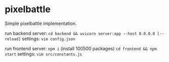 # pixelbattle

Simple pixelbattle implementation.

run backend server:
`cd backend && uvicorn server:app --host 0.0.0.0 [--reload]`
settings:
`vim config.json`

run frontend server:
`npm i` (install 100500 packages)
`cd frontend && npm start`
settings:
`vim src/constants.js`
